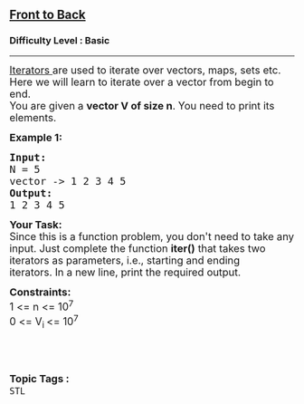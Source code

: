 <h2><a href="https://practice.geeksforgeeks.org/problems/front-to-back/1?page=1&difficulty[]=-1&sortBy=accuracy">Front to Back</a></h2><h3>Difficulty Level : Basic</h3><hr><div class="problems_problem_content__Xm_eO"><p><span style="font-size:18px"><a href="https://www.geeksforgeeks.org/introduction-iterators-c/">Iterators </a>are used to iterate over vectors, maps, sets etc. Here we will learn to iterate over a vector from begin to end.<br>
You are given a <strong>vector V of size n</strong>. You need to print its elements.</span></p>

<p><span style="font-size:18px"><strong>Example 1: </strong></span></p>

<pre><span style="font-size:18px"><strong>Input:</strong>
N = 5
vector -&gt; 1 2 3 4 5
<strong>Output: </strong>
1 2 3 4 5</span>
</pre>

<p><span style="font-size:18px"><strong>Your Task:</strong><br>
Since this is a function problem, you don't need to take any input. Just complete the function <strong>iter()</strong> that takes two iterators as parameters, i.e., starting and ending iterators.&nbsp;In a new line, print the required output.</span></p>

<p><span style="font-size:18px"><strong>Constraints:</strong><br>
1 &lt;= n &lt;= 10<sup>7</sup><br>
0 &lt;= V<sub>i </sub>&lt;= 10<sup>7</sup></span></p>

<p>&nbsp;</p>
</div><br><p><span style=font-size:18px><strong>Topic Tags : </strong><br><code>STL</code>&nbsp;